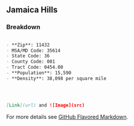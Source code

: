 ## Jamaica Hills


### Breakdown


```markdown

- **Zip**: 11432
- MSA/MD Code: 35614
- State Code: 36
- County Code: 081
- Tract Code: 0454.00
- **Population**: 15,590
- **Density**: 38,098 per square mile




[Link](url) and ![Image](src)
```

For more details see [GitHub Flavored Markdown](https://guides.github.com/features/mastering-markdown/).

